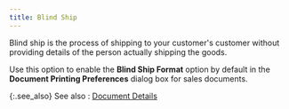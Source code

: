 ```yaml
---
title: Blind Ship
---
```



Blind ship is the process of shipping to your customer's customer without  providing details of the person actually shipping the goods.


Use this option to enable the **Blind 
 Ship Format** option by default in the **Document 
 Printing Preferences** dialog box for sales documents.


{:.see_also}
See also
: [Document  Details](JavaScript:RelatedTopics1.Click())
